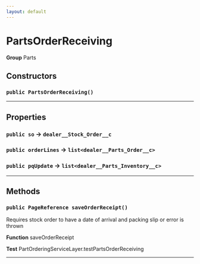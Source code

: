 ```yaml
---
layout: default
---
```

# PartsOrderReceiving



**Group** Parts

## Constructors
### `public PartsOrderReceiving()`
---
## Properties

### `public so` → `dealer__Stock_Order__c`


### `public orderLines` → `list<dealer__Parts_Order__c>`


### `public pqUpdate` → `list<dealer__Parts_Inventory__c>`


---
## Methods
### `public PageReference saveOrderReceipt()`

Requires stock order to have a date of arrival and packing slip or error is thrown


**Function** saveOrderReceipt


**Test** PartOrderingServiceLayer.testPartsOrderReceiving

---

